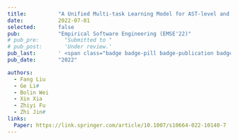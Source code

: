 ```yaml
---
title:          "A Unified Multi-task Learning Model for AST-level and Token-level Code Completion"
date:           2022-07-01
selected:       false
pub:            "Empirical Software Engineering (EMSE'22)"
# pub_pre:        "Submitted to "
# pub_post:       'Under review.'
pub_last:       ' <span class="badge badge-pill badge-publication badge-success">CCF-B</span>'
pub_date:       "2022"

authors:
  - Fang Liu
  - Ge Li#
  - Bolin Wei
  - Xin Xia
  - Zhiyi Fu
  - Zhi Jin#
links:
  Paper: https://link.springer.com/article/10.1007/s10664-022-10140-7
---
```

